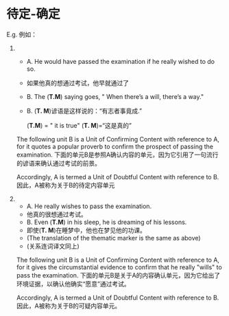 # 待定-确定
E.g. 例如：

1. 
   - A. He would have passed the examination if he really wished to do so.
   - 如果他真的想通过考试，他早就通过了
   - B. The (**T.M**) saying goes, " When there’s a will, there’s a way."
   - B. (**T. M**)谚语是这样说的：“有志者事竟成.”

        (**T.M**) = " it is true"
        (**T. M**)=“这是真的”

    The following unit B is a Unit of Confirming Content with reference to A, for it quotes a popular proverb to confirm the prospect of passing the examination.
    下面的单元B是参照A确认内容的单元，因为它引用了一句流行的谚语来确认通过考试的前景。

    Accordingly, A is termed a Unit of Doubtful Content with reference to B.
    因此，A被称为关于B的待定内容单元
2. 
   - A. He really wishes to pass the examination.
   - 他真的很想通过考试。
   - B. Even (**T.M**) in his sleep, he is dreaming of his lessons.
   - 即使(**T. M**)在睡梦中，他也在梦见他的功课。
   - (The translation of the thematic marker is the same as above)
   - (关系连词译文同上)

    The following unit B is a Unit of Confirming Content with reference to A, for it gives the circumstantial evidence to confirm that he really "wills" to pass the examination.
    下面的单元B是关于A的内容确认单元，因为它给出了环境证据，以确认他确实“愿意”通过考试。

    Accordingly, A is termed a Unit of Doubtful Content with reference to B.
    因此，A被称为关于B的可疑内容单元。